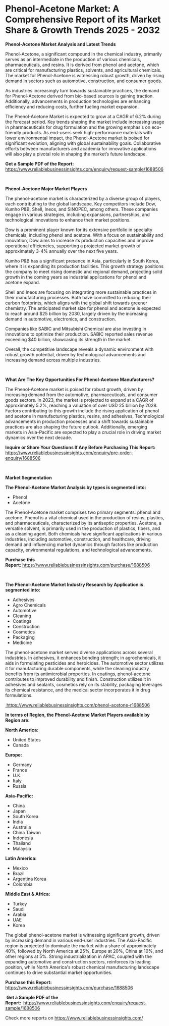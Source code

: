 <p><h1>Phenol-Acetone Market: A Comprehensive Report of its Market Share & Growth Trends 2025 - 2032</h1></p><p><strong>Phenol-Acetone Market Analysis and Latest Trends</strong></p>
<p><p>Phenol-Acetone, a significant compound in the chemical industry, primarily serves as an intermediate in the production of various chemicals, pharmaceuticals, and resins. It is derived from phenol and acetone, which are critical for manufacturing plastics, solvents, and agricultural chemicals. The market for Phenol-Acetone is witnessing robust growth, driven by rising demand in sectors such as automotive, construction, and consumer goods. </p><p>As industries increasingly turn towards sustainable practices, the demand for Phenol-Acetone derived from bio-based sources is gaining traction. Additionally, advancements in production technologies are enhancing efficiency and reducing costs, further fueling market expansion. </p><p>The Phenol-Acetone Market is expected to grow at a CAGR of 6.2% during the forecast period. Key trends shaping the market include increasing usage in pharmaceuticals for drug formulation and the growing emphasis on eco-friendly products. As end-users seek high-performance materials with lower environmental impact, the Phenol-Acetone market is poised for significant evolution, aligning with global sustainability goals. Collaborative efforts between manufacturers and academia for innovative applications will also play a pivotal role in shaping the market’s future landscape.</p></p>
<p><strong>Get a Sample PDF of the Report:&nbsp;</strong> <a href="https://www.reliablebusinessinsights.com/enquiry/request-sample/1688506?utm_campaign=2247&utm_medium=2&utm_source=Github&utm_content=ia&utm_term=26032025&utm_id=phenol-acetone">https://www.reliablebusinessinsights.com/enquiry/request-sample/1688506</a></p>
<p>&nbsp;</p>
<p><strong>Phenol-Acetone Major Market Players</strong></p>
<p><p>The phenol-acetone market is characterized by a diverse group of players, each contributing to the global landscape. Key competitors include Dow, Kumho P&B, Shell, Ineos, and SINOPEC, among others. These companies engage in various strategies, including expansions, partnerships, and technological innovations to enhance their market positions.</p><p>Dow is a prominent player known for its extensive portfolio in specialty chemicals, including phenol and acetone. With a focus on sustainability and innovation, Dow aims to increase its production capacities and improve operational efficiencies, supporting a projected market growth of approximately 3-4% annually over the next five years. </p><p>Kumho P&B has a significant presence in Asia, particularly in South Korea, where it is expanding its production facilities. This growth strategy positions the company to meet rising domestic and regional demand, projecting solid growth in the coming years as industrial applications for phenol and acetone expand.</p><p>Shell and Ineos are focusing on integrating more sustainable practices in their manufacturing processes. Both have committed to reducing their carbon footprints, which aligns with the global shift towards greener chemistry. The anticipated market size for phenol and acetone is expected to reach around $25 billion by 2030, largely driven by the increasing demand in automotive, electronics, and construction.</p><p>Companies like SABIC and Mitsubishi Chemical are also investing in innovations to optimize their production. SABIC reported sales revenue exceeding $40 billion, showcasing its strength in the market.</p><p>Overall, the competitive landscape reveals a dynamic environment with robust growth potential, driven by technological advancements and increasing demand across multiple industries.</p></p>
<p>&nbsp;</p>
<p><strong>What Are The Key Opportunities For Phenol-Acetone Manufacturers?</strong></p>
<p><p>The Phenol-Acetone market is poised for robust growth, driven by increasing demand from the automotive, pharmaceuticals, and consumer goods sectors. In 2023, the market is projected to expand at a CAGR of approximately 5.2%, reaching a valuation of over USD 25 billion by 2028. Factors contributing to this growth include the rising application of phenol and acetone in manufacturing plastics, resins, and adhesives. Technological advancements in production processes and a shift towards sustainable practices are also shaping the future outlook. Additionally, emerging markets in Asia-Pacific are expected to play a crucial role in driving market dynamics over the next decade.</p></p>
<p><strong>Inquire or Share Your Questions If Any Before Purchasing This Report:</strong> <a href="https://www.reliablebusinessinsights.com/enquiry/pre-order-enquiry/1688506?utm_campaign=2247&utm_medium=2&utm_source=Github&utm_content=ia&utm_term=26032025&utm_id=phenol-acetone">https://www.reliablebusinessinsights.com/enquiry/pre-order-enquiry/1688506</a></p>
<p>&nbsp;</p>
<p><strong>Market Segmentation</strong></p>
<p><strong>The Phenol-Acetone Market Analysis by types is segmented into:</strong></p>
<p><ul><li>Phenol</li><li>Acetone</li></ul></p>
<p><p>The Phenol-Acetone market comprises two primary segments: phenol and acetone. Phenol is a vital chemical used in the production of resins, plastics, and pharmaceuticals, characterized by its antiseptic properties. Acetone, a versatile solvent, is primarily used in the production of plastics, fibers, and as a cleaning agent. Both chemicals have significant applications in various industries, including automotive, construction, and healthcare, driving demand and influencing market dynamics through factors like production capacity, environmental regulations, and technological advancements.</p></p>
<p><strong>Purchase this Report:&nbsp;</strong><a href="https://www.reliablebusinessinsights.com/purchase/1688506?utm_campaign=2247&utm_medium=2&utm_source=Github&utm_content=ia&utm_term=26032025&utm_id=phenol-acetone">https://www.reliablebusinessinsights.com/purchase/1688506</a></p>
<p>&nbsp;</p>
<p><strong>The Phenol-Acetone Market Industry Research by Application is segmented into:</strong></p>
<p><ul><li>Adhesives</li><li>Agro Chemicals</li><li>Automotive</li><li>Cleaning</li><li>Coatings</li><li>Construction</li><li>Cosmetics</li><li>Packaging</li><li>Medicine</li></ul></p>
<p><p>The phenol-acetone market serves diverse applications across several industries. In adhesives, it enhances bonding strength; in agrochemicals, it aids in formulating pesticides and herbicides. The automotive sector utilizes it for manufacturing durable components, while the cleaning industry benefits from its antimicrobial properties. In coatings, phenol-acetone contributes to improved durability and finish. Construction utilizes it in adhesives and sealants, cosmetics rely on its stability, packaging leverages its chemical resistance, and the medical sector incorporates it in drug formulations.</p></p>
<p><a href="https://www.reliablebusinessinsights.com/phenol-acetone-r1688506?utm_campaign=2247&utm_medium=2&utm_source=Github&utm_content=ia&utm_term=26032025&utm_id=phenol-acetone">&nbsp;https://www.reliablebusinessinsights.com/phenol-acetone-r1688506</a></p>
<p><strong>In terms of Region, the Phenol-Acetone Market Players available by Region are:</strong></p>
<p>
    <p> <strong> North America: </strong>
        <ul>
            <li>United States</li>
            <li>Canada</li>
        </ul>
        </p> 
    <p> <strong> Europe: </strong>
        <ul>
            <li>Germany</li>
            <li>France</li>
            <li>U.K.</li>
            <li>Italy</li>
            <li>Russia</li>
        </ul>
        </p> 
    <p> <strong> Asia-Pacific: </strong>
        <ul>
            <li>China</li>
            <li>Japan</li>
            <li>South Korea</li>
            <li>India</li>
            <li>Australia</li>
            <li>China Taiwan</li>
            <li>Indonesia</li>
            <li>Thailand</li>
            <li>Malaysia</li>
        </ul>
        </p> 
    <p> <strong> Latin America: </strong>
        <ul>
            <li>Mexico</li>
            <li>Brazil</li>
            <li>Argentina Korea</li>
            <li>Colombia</li>
        </ul>
        </p> 
    <p> <strong> Middle East & Africa: </strong>
        <ul>
            <li>Turkey</li>
            <li>Saudi</li>
            <li>Arabia</li>
            <li>UAE</li>
            <li>Korea</li>
        </ul>
    </p>
    </p>
<p><p>The global phenol-acetone market is witnessing significant growth, driven by increasing demand in various end-user industries. The Asia-Pacific region is projected to dominate the market with a share of approximately 40%, followed by North America at 25%, Europe at 20%, China at 10%, and other regions at 5%. Strong industrialization in APAC, coupled with the expanding automotive and construction sectors, reinforces its leading position, while North America's robust chemical manufacturing landscape continues to drive substantial market opportunities.</p></p>
<p><strong>Purchase this Report: </strong><a href="https://www.reliablebusinessinsights.com/purchase/1688506?utm_campaign=2247&utm_medium=2&utm_source=Github&utm_content=ia&utm_term=26032025&utm_id=phenol-acetone">https://www.reliablebusinessinsights.com/purchase/1688506</a></p>
<p>&nbsp;<strong>Get a Sample PDF of the Report:&nbsp;&nbsp;</strong><a href="https://www.reliablebusinessinsights.com/enquiry/request-sample/1688506?utm_campaign=2247&utm_medium=2&utm_source=Github&utm_content=ia&utm_term=26032025&utm_id=phenol-acetone">https://www.reliablebusinessinsights.com/enquiry/request-sample/1688506</a></p>
<p><strong></strong></p>
<p>Check more reports on <a href="https://www.reliablebusinessinsights.com/?utm_campaign=2247&utm_medium=2&utm_source=Github&utm_content=ia&utm_term=26032025&utm_id=phenol-acetone">https://www.reliablebusinessinsights.com/</a></p>